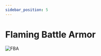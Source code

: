 ```yaml
---
sidebar_position: 5
---
```


# Flaming Battle Armor

![FBA](https://vwiki.valorserver.com/api/item/picture/flaming%20battle%20armor)
